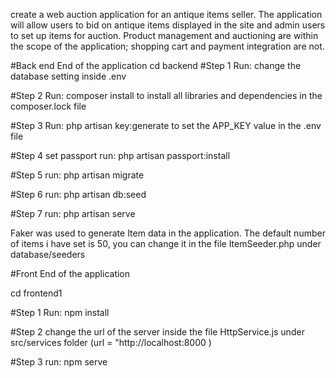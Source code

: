 create a web auction application for an antique items seller. 
The application
will allow users to bid on antique items displayed in the site and admin users to set up items
for auction. 
Product management and auctioning are within the scope of the application;
shopping cart and payment integration are not.

#Back end End of the application
cd backend
#Step 1
Run:  change the database setting inside .env

#Step 2
Run: composer install       to install all libraries and dependencies in the composer.lock file

#Step 3
Run: php artisan key:generate           to set the APP_KEY value in the .env file

#Step 4 set passport
run: php artisan passport:install

#Step 5
run: php artisan migrate



#Step 6
run: php artisan db:seed

#Step 7
run: php artisan serve

Faker was used to generate Item data in the application. The default number of items i have set is 50, you can change it in the file ItemSeeder.php under database/seeders



#Front End of the application

cd frontend1

#Step 1
Run:  npm install

#Step 2
change the url of the server inside the file HttpService.js under src/services folder
(url = "http://localhost:8000 )

#Step 3
run: npm serve
